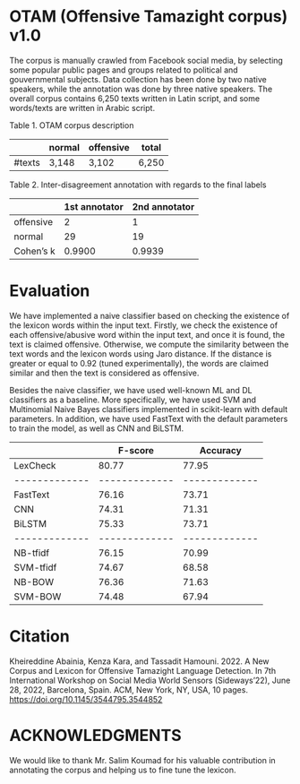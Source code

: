 
# OTAM (Offensive Tamazight corpus) v1.0

The corpus is manually crawled from Facebook social media, by selecting some popular public pages and groups related to political and gouvernmental subjects. Data collection has been done by two native speakers, while the annotation was done by three native speakers. The overall corpus contains 6,250 texts written in Latin script, and some words/texts are written in Arabic script.


Table 1. OTAM corpus description

|  | normal | offensive | total |
| ------------- | ------------- | ------------- | ------------- |
| #texts | 3,148 | 3,102 | 6,250 |


Table 2. Inter-disagreement annotation with regards to the final labels

|  | 1st annotator | 2nd annotator |
| ------------- | ------------- | ------------- |
| offensive | 2 | 1 |
| normal | 29 | 19 |
| Cohen’s k | 0.9900 | 0.9939 |


# Evaluation

We have implemented a naive classifier based on checking the existence of the lexicon words within the input text. Firstly, we check the existence of each offensive/abusive word within the input text, and once it is found, the text is claimed offensive. Otherwise, we compute the similarity between the text words and the lexicon words using Jaro distance. If the distance is greater or equal to 0.92 (tuned experimentally), the words are claimed similar and then the text is considered as offensive.

Besides the naive classifier, we have used well-known ML and DL classifiers as a baseline. More specifically, we have used SVM and Multinomial Naive Bayes classifiers implemented in scikit-learn with default parameters. In addition, we have used FastText with the default parameters to train the model, as well as CNN and BiLSTM.

| | F-score | Accuracy |
| ------------- | ------------- | ------------- |
| LexCheck | 80.77 | 77.95 |
| ------------- | ------------- | ------------- |
| FastText | 76.16 | 73.71 |
| CNN | 74.31 | 71.31 |
| BiLSTM | 75.33 | 73.71 |
| ------------- | ------------- | ------------- |
| NB-tfidf | 76.15 | 70.99 |
| SVM-tfidf | 74.67 | 68.58 |
| NB-BOW | 76.36 | 71.63 |
| SVM-BOW | 74.48 | 67.94 |


# Citation

Kheireddine Abainia, Kenza Kara, and Tassadit Hamouni. 2022. A New Corpus and Lexicon for Offensive Tamazight Language Detection. In 7th International Workshop on Social Media World Sensors (Sideways’22), June 28, 2022, Barcelona, Spain. ACM, New York, NY, USA, 10 pages. https://doi.org/10.1145/3544795.3544852


# ACKNOWLEDGMENTS

We would like to thank Mr. Salim Koumad for his valuable contribution in annotating the corpus and helping us to fine tune the lexicon.
